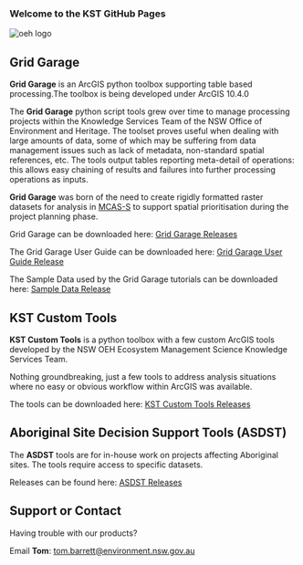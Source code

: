 ### Welcome to the KST GitHub Pages

![oeh logo](https://nsw-oeh-ems-kst.github.io//img/oehlogo.png)

## Grid Garage

**Grid Garage** is an ArcGIS python toolbox supporting table based processing.The toolbox is being developed under ArcGIS 10.4.0 

The **Grid Garage** python script tools grew over time to manage processing projects within the Knowledge Services Team of the NSW Office of Environment and Heritage. The toolset proves useful when dealing with large amounts of data, some of which may be suffering from data management issues such as lack of metadata, non-standard spatial references, etc. The tools output tables reporting meta-detail of operations: this allows easy chaining of results and failures into further processing operations as inputs.

**Grid Garage** was born of the need to create rigidly formatted raster datasets for analysis in [MCAS-S](http://www.agriculture.gov.au/abares/aclump/multi-criteria-analysis) to support spatial prioritisation during the project planning phase.

Grid Garage can be downloaded here:
[Grid Garage Releases](https://github.com/NSW-OEH-EMS-KST/grid-garage/releases)

The Grid Garage User Guide can be downloaded here:
[Grid Garage User Guide Release](https://github.com/NSW-OEH-EMS-KST/grid-garage-sample-data/xxx)

The Sample Data used by the Grid Garage tutorials can be downloaded here:
[Sample Data Release](https://github.com/NSW-OEH-EMS-KST/grid-garage-sample-data/releases)

## KST Custom Tools

**KST Custom Tools** is a python toolbox with a few custom ArcGIS tools developed by the NSW OEH Ecosystem Management Science Knowledge Services Team.

Nothing groundbreaking, just a few tools to address analysis situations where no easy or obvious workflow within ArcGIS was available.

The tools can be downloaded here: 
[KST Custom Tools Releases](https://github.com/NSW-OEH-EMS-KST/kst-custom-tools/releases)


## Aboriginal Site Decision Support Tools (ASDST)

The **ASDST** tools are for in-house work on projects affecting Aboriginal sites. The tools require access to specific datasets.

Releases can be found here: [ASDST Releases](https://github.com/NSW-OEH-EMS-KST/asdst/releases)



## Support or Contact

Having trouble with our products?

Email **Tom**: tom.barrett@environment.nsw.gov.au


